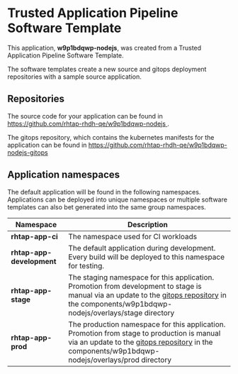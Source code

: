 # Trusted Application Pipeline Software Template

This application, **w9p1bdqwp-nodejs**, was created from a Trusted Application Pipeline Software Template.

The software templates create a new source and gitops deployment repositories with a sample source application. 

## Repositories

The source code for your application can be found in [https://github.com/rhtap-rhdh-qe/w9p1bdqwp-nodejs ](https://github.com/rhtap-rhdh-qe/w9p1bdqwp-nodejs ).
 
The gitops repository, which contains the kubernetes manifests for the application can be found in 
[https://github.com/rhtap-rhdh-qe/w9p1bdqwp-nodejs-gitops ](https://github.com/rhtap-rhdh-qe/w9p1bdqwp-nodejs-gitops ) 

## Application namespaces 

The default application will be found in the following namespaces. Applications can be deployed into unique namespaces or multiple software templates can also bet generated into the same group namespaces.  

|  Namespace   |  Description   |  
| -------- | -------- |
| **rhtap-app-ci** | The namespace used for CI workloads |
| **rhtap-app-development** | The default application during development. Every build will be deployed to this namespace for testing. |
| **rhtap-app-stage** | The staging namespace for this application. Promotion from development to stage is manual via an update to the [gitops repository](https://github.com/rhtap-rhdh-qe/w9p1bdqwp-nodejs-gitops ) in the components/w9p1bdqwp-nodejs/overlays/stage directory |
| **rhtap-app-prod** | The production namespace for this application. Promotion from stage to production is manual via an update to the [gitops repository](https://github.com/rhtap-rhdh-qe/w9p1bdqwp-nodejs-gitops ) in the components/w9p1bdqwp-nodejs/overlays/prod directory |